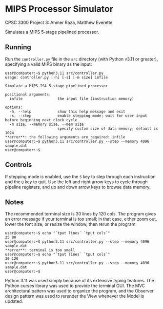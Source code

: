 # MIPS Processor Simulator

CPSC 3300 Project 3: Ahmer Raza, Matthew Everette

Simulates a MIPS 5-stage pipelined processor.

## Running

Run the `controller.py` file in the `src` directory (with Python v3.11 or greater), specifying a valid MIPS binary as the input:

```console
user@computer:~$ python3.11 src/controller.py
usage: controller.py [-h] [-s] [-m size] infile

Simulate a MIPS-ISA 5-stage pipelined processor

positional arguments:
  infile                the input file (instruction memory)

options:
  -h, --help            show this help message and exit
  -s, --step            enable stepping mode; wait for user input before beginning next clock cycle
  -m size, --memory size, --mem size
                        specify custom size of data memory; default is 1024
**error**: the following arguments are required: infile
user@computer:~$ python3.11 src/controller.py --step --memory 4096 sample.dat
user@computer:~$
```

## Controls

If stepping mode is enabled, use the `S` key to step through each instruction and the `Q` key to quit. Use the left and right arrow keys to cycle through pipeline registers, and up and down arrow keys to browse data memory.

## Notes

The recommended terminal size is 30 lines by 120 cols. The program gives an error message if your terminal is too small; in that case, either zoom out, lower the font size, or resize the window, then rerun the program:

```console
user@computer:~$ echo "`tput lines` `tput cols`"
25 80
user@computer:~$ python3.11 src/controller.py --step --memory 4096 sample.dat
**error**: terminal is too small
user@computer:~$ echo "`tput lines` `tput cols`"
30 120
user@computer:~$ python3.11 src/controller.py --step --memory 4096 sample.dat
user@computer:~$
```

Python 3.11 was used simply because of its extensive typing features. The Python curses library was used to provide the terminal GUI. The MVC architectural pattern was used to organize the program, and the Observer design pattern was used to rerender the View whenever the Model is updated.

